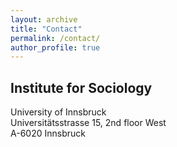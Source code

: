 ```yaml
---
layout: archive
title: "Contact"
permalink: /contact/
author_profile: true
---
```


## Institute for Sociology

University of Innsbruck<br /> Universitätsstrasse 15, 2nd floor West<br /> A-6020 Innsbruck

